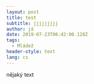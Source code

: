 ```yaml
---
layout: post
title: test
subtitle: jjjjjjjjj
author: já
date: 2019-07-23T06:42:00.128Z
tags:
  - Mládež
header-style: text
lang: cs
---
```

nějaký text
